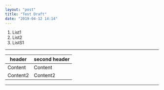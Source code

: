 ```yaml
---
layout: "post"
title: "Test Draft"
date: "2019-04-12 14:14"
---
```


1. List1
2. List2
  1. ListS1


---
|header|second header|
| ---  |  ---  |
|Content   | Content  |
|Content2   | Content2  |

---

